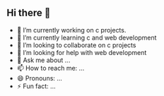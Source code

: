 ## Hi there 👋

- 🔭 I’m currently working on c projects.
- 🌱 I’m currently learning c and web development
- 👯 I’m looking to collaborate on c projects
- 🤔 I’m looking for help with web development
- 💬 Ask me about ...
- 📫 How to reach me: ...
- 😄 Pronouns: ...
- ⚡ Fun fact: ...

